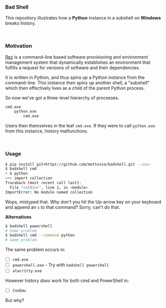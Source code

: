 ### Bad Shell

This repository illustrates how a **Python** instance in a subshell on **Windows** breaks history.

<br>

### Motivation

[Rez](https://github.com/mottosso/bleeding-rez) is a command-line based software provisioning and environment management system that dynamically establishes an environment that fulfills a request for versions of software and their dependencies.

It is written in Python, and thus spins up a Python instance from the command-line. This instance then spins up another shell, a "subshell" which then effectively lives as a child of the parent Python process.

So now we've got a three-level hierarchy of processes.

```bash
cmd.exe
    python.exe
        cmd.exe
```

Users then themselves in the leaf `cmd.exe`. If they were to call `python.exe` from this instance, history malfunctions.

<br>

### Usage

```bash
$ pip install git+https://github.com/mottosso/badshell.git --user
$ badshell cmd
> $ python
>>> import collection
Traceback (most recent call last):
  File "<stdin>", line 1, in <module>
ImportError: No module named collection
```

Wops, mistyped that. Why don't you hit the Up-arrow key on your keyboard and append an `s` to that command? Sorry, can't do that.

**Alternatives**

```bash
$ badshell powershell
# Same problem
$ badshell cmd --command python
# Same problem
```

The same problem occurs in:

- [ ] `cmd.exe`
- [ ] `powershell.exe` - Try with `badshell powershell`
- [ ] `alacritty.exe`

However history *does* work for both cmd and PowerShell in:

- [ ] `ConEmu`

But why?
